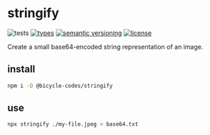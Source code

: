 # stringify
![tests](https://github.com/bicycle-codes/stringify/actions/workflows/nodejs.yml/badge.svg)
[![types](https://img.shields.io/npm/types/@bicycle-codes/stringify?style=flat-square)](README.md)
[![semantic versioning](https://img.shields.io/badge/semver-2.0.0-blue?logo=semver&style=flat-square)](https://semver.org/)
[![license](https://img.shields.io/badge/license-MIT-brightgreen.svg?style=flat-square)](LICENSE)

Create a small base64-encoded string representation of an image.

## install

```sh
npm i -D @bicycle-codes/stringify
```

## use

```sh
npx stringify ./my-file.jpeg > base64.txt
```
